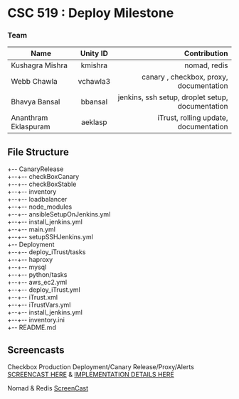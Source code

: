 # CSC 519 : Deploy Milestone


### Team
| Name     |      Unity ID     |  Contribution |
|----------|:-----------------:|----------------:|
| Kushagra Mishra |  kmishra | nomad,  redis    |
| Webb Chawla |    vchawla3   |   canary , checkbox, proxy, documentation |
| Bhavya Bansal | bbansal | jenkins, ssh setup, droplet setup, documentation    |
| Ananthram Eklaspuram | aeklasp| iTrust, rolling update, documentation   |


## File Structure

+-- CanaryRelease  
+--+-- checkBoxCanary   
+--+-- checkBoxStable    
+--+-- inventory  
+--+-- loadbalancer  
+--+-- node_modules     
+--+-- ansibleSetupOnJenkins.yml   
+--+-- install_jenkins.yml   
+--+-- main.yml  
+--+-- setupSSHJenkins.yml   
+-- Deployment   
+--+-- deploy_iTrust/tasks    
+--+-- haproxy  
+--+-- mysql  
+--+-- python/tasks     
+--+-- aws_ec2.yml   
+--+-- deploy_iTrust.yml   
+--+-- iTrust.xml  
+--+-- iTrustVars.yml  
+--+-- install_jenkins.yml  
+--+-- inventory.ini     
+-- README.md   
  

## Screencasts

Checkbox Production Deployment/Canary Release/Proxy/Alerts [SCREENCAST HERE](https://youtu.be/LeLG2DdaVX4) & [IMPLEMENTATION DETAILS HERE](https://github.ncsu.edu/kmishra/CM3/blob/master/CanaryRelease/README.md)

Nomad & Redis [ScreenCast](https://youtu.be/yNJcn4j7Z9E)



 
